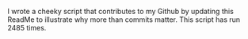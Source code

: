 I wrote a cheeky script that contributes to my Github by updating this ReadMe to illustrate why more than commits matter. This script has run 2485 times.